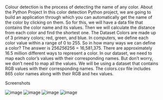 Colour detection is the process of detecting the name of any color. 
About the Python Project
In this color detection Python project, we are going to build an application through which you can automatically get the name of the color by clicking on them. So for this, we will have a data file that contains the color name and its values. Then we will calculate the distance from each color and find the shortest one.
The Dataset
Colors are made up of 3 primary colors; red, green, and blue. In computers, we define each color value within a range of 0 to 255. So in how many ways we can define a color? The answer is 256*256*256 = 16,581,375. There are approximately 16.5 million different ways to represent a color. In our dataset, we need to map each color’s values with their corresponding names. But don’t worry, we don’t need to map all the values. We will be using a dataset that contains RGB values with their corresponding names. 
The colors.csv file includes 865 color names along with their RGB and hex values.

Screenshots

![image](https://github.com/Harikrishna656/color-detection/assets/141383660/87800da6-bdfb-449b-8c9b-4df9135978de)
![image](https://github.com/Harikrishna656/color-detection/assets/141383660/dac42d59-e5a3-49d7-a7bd-dd9fe82edff9)
![image](https://github.com/Harikrishna656/color-detection/assets/141383660/ac9b3852-bed5-4183-929d-5a87a6769eaa)
![image](https://github.com/Harikrishna656/color-detection/assets/141383660/0fbfceee-540c-4986-b6dd-69b0e6001d43)

